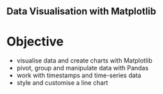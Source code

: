 ## Data Visualisation with Matplotlib

# Objective

- visualise data and create charts with Matplotlib
- pivot, group and manipulate data with Pandas
- work with timestamps and time-series data
- style and customise a line chart
